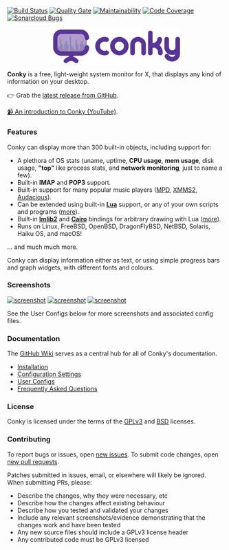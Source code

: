 [![Build Status](https://travis-ci.org/brndnmtthws/conky.svg?branch=master)](https://travis-ci.org/brndnmtthws/conky) [![Quality Gate](https://sonarcloud.io/api/project_badges/measure?project=conky&metric=alert_status)](https://sonarcloud.io/dashboard/index/conky) [![Maintainability](https://sonarcloud.io/api/project_badges/measure?project=conky&metric=sqale_rating)](https://sonarcloud.io/dashboard/index/conky) [![Code Coverage](https://sonarcloud.io/api/project_badges/measure?project=conky&metric=coverage)](https://sonarcloud.io/dashboard/index/conky) [![Sonarcloud Bugs](https://sonarcloud.io/api/project_badges/measure?project=conky&metric=bugs)](https://sonarcloud.io/dashboard/index/conky)
<p align="center"><img width="300" src="logo/conky-logotype-horizontal-violet.png"></p>

**Conky** is a free, light-weight system monitor for X, that displays
any kind of information on your desktop.

👉 Grab the [latest release from GitHub](https://github.com/brndnmtthws/conky/releases/latest).

[📹 An introduction to Conky (YouTube)](https://www.youtube.com/watch?v=bHtpLEoRKmg&t=19s).

### Features

Conky can display more than 300 built-in objects, including support for:

 * A plethora of OS stats (uname, uptime, **CPU usage**, **mem
   usage**, disk usage, **"top"** like process stats, and **network
   monitoring**, just to name a few).
 * Built-in **IMAP** and **POP3** support.
 * Built-in support for many popular music players ([MPD][],
   [XMMS2][], [Audacious][]).
 * Can be extended using built-in [**Lua**](lua) support, or any of your
   own scripts and programs ([more](https://github.com/brndnmtthws/conky/wiki#tutorial)).
 * Built-in [**Imlib2**][Imlib2] and [**Cairo**][cairo] bindings for arbitrary drawing
   with Lua ([more](https://github.com/brndnmtthws/conky/wiki/Lua)).
 * Runs on Linux, FreeBSD, OpenBSD, DragonFlyBSD, NetBSD, Solaris, Haiku OS, and macOS!

... and much much more.

Conky can display information either as text, or using simple progress
bars and graph widgets, with different fonts and colours.

### Screenshots

[![screenshot](https://github.com/brndnmtthws/conky/wiki/configs/brenden/screenshot-thumb.png)](https://raw.github.com/wiki/brndnmtthws/conky/configs/brenden/screenshot.png)
[![screenshot](https://github.com/brndnmtthws/conky/wiki/configs/ke49/screenshot-thumb.png)](https://raw.github.com/wiki/brndnmtthws/conky/configs/ke49/screenshot.png)
[![screenshot](https://github.com/brndnmtthws/conky/wiki/configs/jc/screenshot-thumb.png)](https://raw.github.com/wiki/brndnmtthws/conky/configs/jc/screenshot.png)

See the User Configs below for more screenshots and associated config files.

### Documentation

The [GitHub Wiki](https://github.com/brndnmtthws/conky/wiki) serves as a central hub for all of
Conky's documentation.

* [Installation](https://github.com/brndnmtthws/conky/wiki/Installation)
* [Configuration Settings](https://github.com/brndnmtthws/conky/wiki/Configurations)
* [User Configs](https://github.com/brndnmtthws/conky/wiki/Configs)
* [Frequently Asked Questions](https://github.com/brndnmtthws/conky/wiki/FAQ)

### License

Conky is licensed under the terms of the [GPLv3](LICENSE) and
[BSD](LICENSE.BSD) licenses.

### Contributing

To report bugs or issues, open [new issues](https://github.com/brndnmtthws/conky/issues/new).
To submit code changes, open [new pull requests](https://github.com/brndnmtthws/conky/compare).

Patches submitted in issues, email, or elsewhere will likely be ignored. When submitting PRs, please:

 * Describe the changes, why they were necessary, etc
 * Describe how the changes affect existing behaviour
 * Describe how you tested and validated your changes
 * Include any relevant screenshots/evidence demonstrating that the changes work and have been tested
 * Any new source files should include a GPLv3 license header
 * Any contributed code must be GPLv3 licensed

[MPD]: https://musicpd.org/
[XMMS2]: https://github.com/xmms2/wiki/wiki
[Audacious]: https://audacious-media-player.org/
[luawiki]: https://en.wikipedia.org/wiki/Lua_%28programming_language%29
[Imlib2]: https://docs.enlightenment.org/api/imlib2/html/
[cairo]: https://www.cairographics.org/
